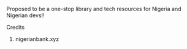Proposed to be a one-stop library and tech resources for Nigeria and Nigerian devs!!

Credits
1. nigerianbank.xyz
